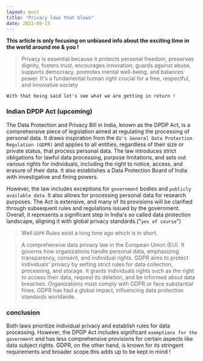 ```yaml
---
layout: post
title: "Privacy laws that Glows"
date: 2023-09-15  
---
```


**This article is only focusing on unbiased info about the exciting time in the world around me & you !**


>Privacy is essential because it protects personal freedom, 
preserves dignity, fosters trust, encourages innovation, guards 
against abuse, supports democracy, promotes mental well-being, and 
balances power. It's a fundamental human right crucial for a free, 
respectful, and innovative society

 `With that being said let's see what we are getting in return !`

### Indian DPDP Act (upcoming)

The Data Protection and Privacy Bill in India, known as the DPDP 
Act, is a comprehensive piece of legislation aimed at regulating 
the processing of personal data. It draws inspiration from the 
`EU's General Data Protection Regulation (GDPR)` and applies to all 
entities, regardless of their size or private status, that 
process personal data. The law introduces strict obligations for 
lawful data processing, purpose limitations, and sets out various 
rights for individuals, including the right to notice, access, 
and erasure of their data. It also establishes a Data Protection 
Board of India with investigative and fining powers.

However, the law includes exceptions for `government` bodies and 
`publicly available data`. It also allows for processing personal 
data for research purposes. The Act is extensive, and many of its 
provisions will be clarified through subsequent rules and 
regulations issued by the government. Overall, it represents a 
significant step in India's so called data protection landscape, aligning 
it with global privacy standards.("`yes of course`")

>Well `GDPR` Rules exist a long time ago which is in short.

>A comprehensive data privacy law in the European Union (EU). It 
governs how organizations handle personal data, emphasizing 
transparency, consent, and individual rights. GDPR aims to protect 
individuals' privacy by setting strict rules for data collection, 
processing, and storage. It grants individuals rights such as the 
right to access their data, request its deletion, and be informed 
about data breaches. Organizations must comply with GDPR or face 
substantial fines. GDPR has had a global impact, influencing data 
protection standards worldwide.


### conclusion

Both laws prioritize individual privacy and establish rules for 
data processing. However, the DPDP Act includes significant 
`exemptions for the government` and has less comprehensive 
provisions for certain aspects like data subject rights. GDPR, on 
the other hand, is known for its stringent requirements and 
broader scope.this adds up to be kept in mind ! 



